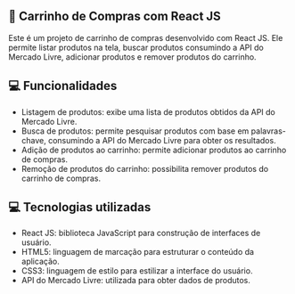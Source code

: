 ##  🛒 Carrinho de Compras com React JS

Este é um projeto de carrinho de compras desenvolvido com React JS. Ele permite listar produtos na tela, buscar produtos consumindo a API do Mercado Livre, adicionar produtos e remover produtos do carrinho.

##  💻 Funcionalidades

- Listagem de produtos: exibe uma lista de produtos obtidos da API do Mercado Livre.
- Busca de produtos: permite pesquisar produtos com base em palavras-chave, consumindo a API do Mercado Livre para obter os resultados.
- Adição de produtos ao carrinho: permite adicionar produtos ao carrinho de compras.
- Remoção de produtos do carrinho: possibilita remover produtos do carrinho de compras.

##  💻 Tecnologias utilizadas

- React JS: biblioteca JavaScript para construção de interfaces de usuário.
- HTML5: linguagem de marcação para estruturar o conteúdo da aplicação.
- CSS3: linguagem de estilo para estilizar a interface do usuário.
- API do Mercado Livre: utilizada para obter dados de produtos.
  
